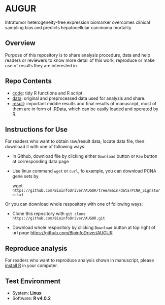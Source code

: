 # AUGUR
Intratumor heterogeneity-free expression biomarker overcomes clinical sampling bias and predicts hepatocellular carcinoma mortality

## Overview

Purpose of this repository is to share analysis procedure, data and help readers or reviewers to know more detail of this work, reproduce or make use of results they are interested in.

## Repo Contents

* [code](https://github.com/BioinfoDriver/AUGUR/tree/main/code): tidy R functions and R script.
* [data](https://github.com/BioinfoDriver/AUGUR/tree/main/data): original and preprocessed data used for analysis and share.
* [result](https://github.com/BioinfoDriver/AUGUR/tree/main/result): important middle results and final results of manuscript, most of them are in form of .RData, which can be easily loaded and operated by R.

## Instructions for Use
For readers who want to obtain raw/result data, locate data file, then download it with one of following ways:

* In Github, download file by clicking either `Download` button or `Raw` button at corresponding data page

* Use linux command `wget` or `curl`, fo example, you can download PCNA gene sets by

  wget `https://github.com/BioinfoDriver/AUGUR/tree/main/data/PCNA_Signature.txt`

Or you can download whole respository with one of following ways:

* Clone this repository with `git clone https://github.com/BioinfoDriver/AUGUR.git`

* Download whole respository by clicking `Download` button at top right of url page https://github.com/BioinfoDriver/AUGUR

## Reproduce analysis

For readers who want to reproduce analysis shown in manuscript, please [install R](https://cran.r-project.org/) in your computer.

## Test Environment
* System: **Linux**
* Software: **R v4.0.2**
